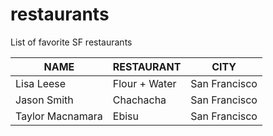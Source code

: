 # restaurants
List of favorite SF restaurants

 NAME | RESTAURANT | CITY
---|---|---
Lisa Leese | Flour + Water | San Francisco
Jason Smith | Chachacha | San Francisco
Taylor Macnamara | Ebisu | San Francisco
